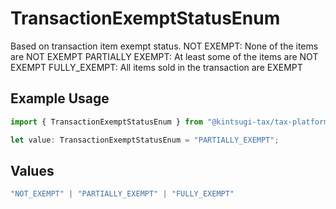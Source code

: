 # TransactionExemptStatusEnum

Based on transaction item exempt status.
NOT EXEMPT: None of the items are NOT EXEMPT
PARTIALLY EXEMPT: At least some of the items are NOT EXEMPT
FULLY_EXEMPT: All items sold in the transaction are EXEMPT

## Example Usage

```typescript
import { TransactionExemptStatusEnum } from "@kintsugi-tax/tax-platform-sdk/models";

let value: TransactionExemptStatusEnum = "PARTIALLY_EXEMPT";
```

## Values

```typescript
"NOT_EXEMPT" | "PARTIALLY_EXEMPT" | "FULLY_EXEMPT"
```